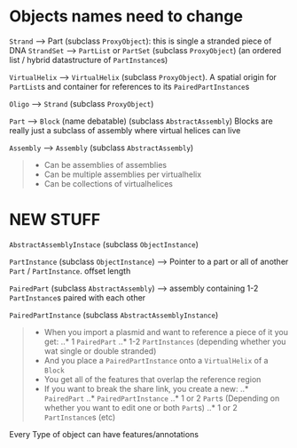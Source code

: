 # Objects names need to change

`Strand` --> Part (subclass `ProxyObject`): this is single a stranded piece of DNA
`StrandSet` --> `PartList` or `PartSet` (subclass `ProxyObject`) (an ordered list / hybrid datastructure
                 of `PartInstance`s)

`VirtualHelix` --> `VirtualHelix` (subclass `ProxyObject`).  A spatial origin for `PartList`s and container for
    references to its `PairedPartInstance`s

`Oligo` --> `Strand` (subclass `ProxyObject`)

`Part` --> `Block` (name debatable) (subclass `AbstractAssembly`)
    Blocks are really just a subclass of assembly where virtual helices can live

`Assembly` --> `Assembly` (subclass `AbstractAssembly`)
> * Can be assemblies of assemblies
> * Can be multiple assemblies per virtualhelix
> * Can be collections of virtualhelices


# NEW STUFF

`AbstractAssemblyInstace` (subclass `ObjectInstance`)

`PartInstance` (subclass `ObjectInstance`) --> Pointer to a part or all of another `Part` / `PartInstance`.
    offset
    length

`PairedPart` (subclass `AbstractAssembly`) --> assembly containing 1-2 `PartInstance`s paired with each other
    
`PairedPartInstance` (subclass `AbstractAssemblyInstance`)

> * When you import a plasmid and want to reference a piece of it you get:
> ..* 1 `PairedPart`
> ..* 1-2 `PartInstances` (depending whether you wat single or double stranded)
> * And you place a `PairedPartInstance` onto a `VirtualHelix` of a `Block`
> * You get all of the features that overlap the reference region
> * If you want to break the share link, you create a new:
> ..* `PairedPart`
> ..* `PairedPartInstance`
> ..* 1 or 2 `Part`s (Depending on whether you want to edit one or both `Part`s)
> ..* 1 or 2 `PartInstance`s (etc)


Every Type of object can have features/annotations
